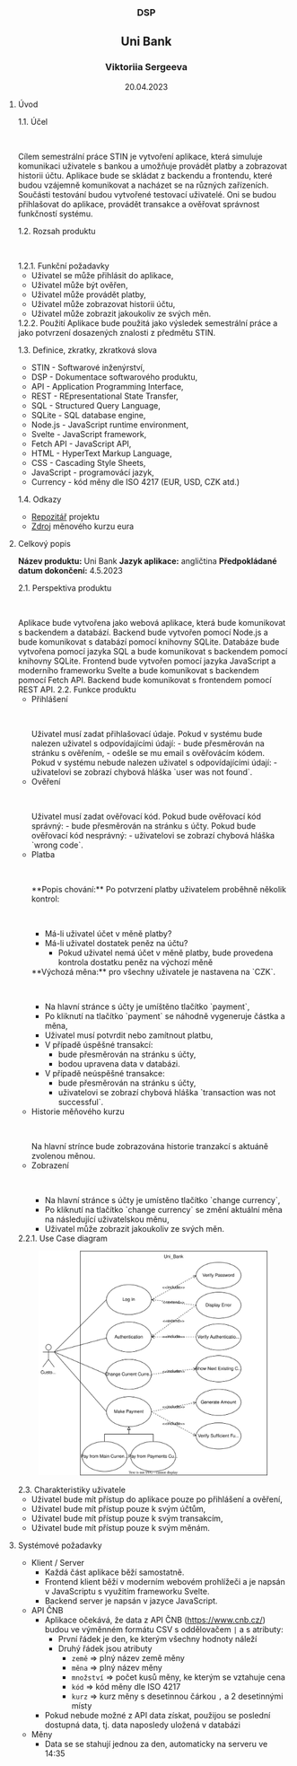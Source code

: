 <h3 style="text-align: center;">DSP</h3>
<h2 style="text-align: center;">Uni Bank</h2>
<h3 style="text-align: center;">Viktoriia Sergeeva</h3>
<p style="text-align: center;">20.04.2023</p>

1. Úvod

    1.1. Účel
    <p>&nbsp;</p>
        Cílem semestrální práce STIN je vytvoření aplikace, která simuluje komunikaci uživatele s bankou a umožňuje provádět platby a zobrazovat historii účtu. Aplikace bude se skládat z backendu a frontendu, které budou vzájemně komunikovat a nacházet se na různých zařízeních. Součásti testování budou vytvořené testovací uživatelé. Oni se budou přihlašovat do aplikace, provádět transakce a ověřovat správnost funkčností systému.

    1.2. Rozsah produktu
    <p>&nbsp;</p>
        1.2.1. Funkční požadavky
            <ul>
                <li>Uživatel se může přihlásit do aplikace,</li>
                <li>Uživatel může být ověřen,</li>
                <li>Uživatel může provádět platby,</li>
                <li>Uživatel může zobrazovat historii účtu,</li>
                <li>Uživatel může zobrazit jakoukoliv ze svých měn.</li>
            </ul>
        1.2.2. Použití
            Aplikace bude použitá jako výsledek semestrální práce a jako potvrzení dosazených znalosti z předmětu STIN.

    1.3. Definice, zkratky, zkratková slova
    <ul>
        <li>STIN - Softwarové inženýrství,</li>
        <li>DSP - Dokumentace softwarového produktu,</li>
        <li>API - Application Programming Interface,</li>
        <li>REST - REpresentational State Transfer,</li>
        <li>SQL - Structured Query Language,</li>
        <li>SQLite - SQL database engine,</li>
        <li>Node.js - JavaScript runtime environment,</li>
        <li>Svelte - JavaScript framework,</li>
        <li>Fetch API - JavaScript API,</li>
        <li>HTML - HyperText Markup Language,</li>
        <li>CSS - Cascading Style Sheets,</li>
        <li>JavaScript - programovácí jazyk,</li>
        <li>Currency - kód měny dle ISO 4217 (EUR, USD, CZK atd.)</li>
    </ul>

    1.4. Odkazy
        <ul>
            <li>[Repozitář](https://github.com/ViktoriiaSr/Uni_Bank) projektu</li>
            <li>[Zdroj](https://www.cnb.cz/cs/financni-trhy/devizovy-trh/kurzy-devizoveho-trhu/kurzy-devizoveho-trhu/denni_kurz.txt?date=20.04.2022) měnového kurzu eura</li>
        </ul>

2. Celkový popis

    **Název produktu:** Uni Bank 
    **Jazyk aplikace:** angličtina 
    **Předpokládané datum dokončení:** 4.5.2023

    2.1. Perspektiva produktu
    <p>&nbsp;</p>
        Aplikace bude vytvořena jako webová aplikace, která bude komunikovat s backendem a databází. Backend bude vytvořen pomocí Node.js a bude komunikovat s databází pomocí knihovny SQLite. Databáze bude vytvořena pomocí jazyka SQL a bude komunikovat s backendem pomocí knihovny SQLite. Frontend bude vytvořen pomocí jazyka JavaScript a moderního frameworku Svelte a bude komunikovat s backendem pomocí Fetch API. Backend bude komunikovat s frontendem pomocí REST API.
    2.2. Funkce produktu
        <ul>
            <li>Přihlášení
            <p>&nbsp;</p>
                Uživatel musí zadat přihlašovací údaje.
                    Pokud v systému bude nalezen uživatel s odpovídajícími údají: 
                        - bude přesměrován na stránku s ověřením,
                        - odešle se mu email s ověřovácím kódem.
                    Pokud v systému nebude nalezen uživatel s odpovídajícími údají:
                        - uživatelovi se zobrazí chybová hláška `user was not found`.
            </li>
            <li>Ověření
            <p>&nbsp;</p>
                Uživatel musí zadat ověřovací kód.
                    Pokud bude ověřovací kód správný:
                        - bude přesměrován na stránku s účty.
                    Pokud bude ověřovací kód nesprávný:
                        - uživatelovi se zobrazí chybová hláška `wrong code`.
            </li>
            <li>Platba
                <p>&nbsp;</p>
                **Popis chování:**
                Po potvrzení platby uživatelem proběhně několik kontrol:
                <p>&nbsp;</p>
                <ul>
                    <li>Má-li uživatel účet v měně platby?
                    </li>
                    <li>Má-li uživatel dostatek peněz na účtu?
                        <ul>
                            <li>Pokud uživatel nemá účet v měně platby, bude provedena kontrola dostatku peněz na výchozí měně</li>
                        </ul>
                    </li>
                </ul>
                **Výchozá měna:** pro všechny uživatele je nastavena na `CZK`.
                <p>&nbsp;</p>
                <ul>
                    <li>Na hlavní stránce s účty je umíštěno tlačítko `payment`,</li>
                    <li>Po kliknutí na tlačítko `payment` se náhodně vygeneruje částka a měna,</li>
                    <li>Uživatel musí potvrdit nebo zamítnout platbu,</li>
                    <li>V případě úspěšné transakcí:
                        <ul>
                        <li>bude přesměrován na stránku s účty,</li>
                        <li>bodou upravena data v databázi.</li>
                        </ul>
                    </li>
                    <li>V případě neúspěšné transakce:
                        <ul>
                        <li>bude přesměrován na stránku s účty,</li>
                        <li>uživatelovi se zobrazí chybová hláška `transaction was not successful`.</li>
                        </ul>
                    </li>
                </ul>
            </li>
            <li>Historie měňového kurzu
            <p>&nbsp;</p>
                Na hlavní strínce bude zobrazována historie tranzakcí s aktuáně zvolenou měnou.
            </li>
            <li>Zobrazení
            <p>&nbsp;</p>
                <ul>
                    <li>Na hlavní stránce s účty je umístěno tlačítko `change currency`,</li>
                    <li>Po kliknutí na tlačítko `change currency` se změní aktuální měna na následující uživatelskou měnu,</li>
                    <li>Uživatel může zobrazit jakoukoliv ze svých měn.</li>
                </ul>
            </li>
        </ul>
        2.2.1. Use Case diagram
            <p align="center">
                <img src="data for dsp/Uni_Bank.svg" alt="Use Case diagram" style="max-width:85%;">
            </p>
    2.3. Charakteristiky uživatele
        <ul>
            <li>Uživatel bude mít přístup do aplikace pouze po přihlášení a ověření,</li>
            <li>Uživatel bude mít přístup pouze k svým účtům,</li>
            <li>Uživatel bude mít přístup pouze k svým transakcím,</li>
            <li>Uživatel bude mít přístup pouze k svým měnám.</li>
        </ul>
        
3. Systémové požadavky
    - Klient / Server
        - Každá část aplikace běží samostatně.
        - Frontend klient běží v moderním webovém prohlížeči a je napsán v JavaScriptu s využitím frameworku Svelte.
        - Backend server je napsán v jazyce JavaScript.
    - API ČNB
        - Aplikace očekává, že data z API ČNB (https://www.cnb.cz/) budou ve výměnném formátu CSV s oddělovačem `|` a s atributy:
            - První řádek je den, ke kterým všechny hodnoty náleží
            - Druhý řádek jsou atributy
                - `země` => plný název země měny
                - `měna` => plný název měny
                - `množství` => počet kusů měny, ke kterým se vztahuje cena
                - `kód` => kód měny dle ISO 4217
                - `kurz` => kurz měny s desetinnou čárkou `,` a 2 desetinnými místy
        - Pokud nebude možné z API data získat, použijou se poslední dostupná data, tj. data naposledy uložená v databázi
    - Měny
        - Data se se stahují jednou za den, automaticky na serveru ve 14:35
